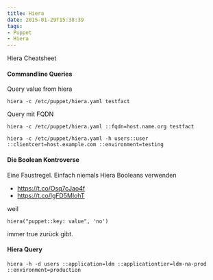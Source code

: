 ```yaml
---
title: Hiera
date: 2015-01-29T15:38:39
tags: 
- Puppet
- Hiera
---
```


Hiera Cheatsheet

#### Commandline Queries

Query value from hiera

    hiera -c /etc/puppet/hiera.yaml testfact

Query mit FQDN

    hiera -c /etc/puppet/hiera.yaml ::fqdn=host.name.org testfact

    hiera -c /etc/puppet/hiera.yaml -h users::user ::clientcert=host.example.com ::environment=testing

#### Die Boolean Kontroverse

Eine Faustregel. Einfach niemals Hiera Booleans verwenden

* https://t.co/Osq7cJao4f
* https://t.co/lgFD5MlohT

weil

    hiera("puppet::key: value", 'no')

immer true zurück gibt.

#### Hiera Query

    hiera -h -d users ::application=ldm ::applicationtier=ldm-na-prod ::environment=production
